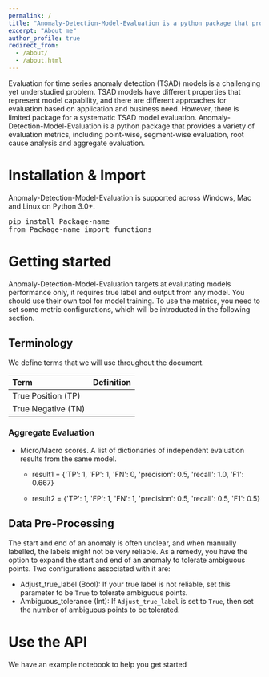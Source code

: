 ```yaml
---
permalink: /
title: "Anomaly-Detection-Model-Evaluation is a python package that provides a variaty of metrics to evaluate anomaly detection models."
excerpt: "About me"
author_profile: true
redirect_from: 
  - /about/
  - /about.html
---
```

Evaluation for time series anomaly detection (TSAD) models is a challenging yet understudied problem. TSAD models have different properties that represent model capability, and there are different approaches for evaluation based on application and business need. However, there is limited package for a systematic TSAD model evaluation. Anomaly-Detection-Model-Evaluation is a python package that provides a variety of evaluation metrics, including point-wise, segment-wise evaluation, root cause analysis and aggregate evaluation. 

# Installation & Import

Anomaly-Detection-Model-Evaluation is supported across Windows, Mac and Linux on Python 3.0+.


<pre>
pip install Package-name
from Package-name import functions
</pre>

# Getting started

Anomaly-Detection-Model-Evaluation targets at evalutating models performance only, it requires true label and output from any model. You should use their own tool for model training. To use the metrics, you need to set some metric configurations, which will be introducted in the following section. 

## Terminology
We define terms that we will use throughout the document.

| Term | Definition |
|:--------|:-------:|
| True Position (TP)  |   |
| True Negative (TN)  |  |



### Aggregate Evaluation
* Micro/Macro scores. A list of dictionaries of independent evaluation results from the same model.

  * result1 = {'TP': 1, 'FP': 1, 'FN': 0,  'precision': 0.5, 'recall': 1.0, 'F1': 0.667}

  * result2 = {'TP': 1, 'FP': 1, 'FN': 1,  'precision': 0.5, 'recall': 0.5, 'F1': 0.5}


## Data Pre-Processing 
The start and end of an anomaly is often unclear, and when manually labelled, the labels might not
be very reliable. As a remedy, you have the option to expand the start and end of an anomaly to tolerate ambiguous points.
Two configurations associated with it are:


* Adjust_true_label (Bool): If your true label is not reliable, set this parameter to be `True` to tolerate ambiguous points.
* Ambiguous_tolerance (Int): If `Adjust_true_label` is set to `True`, then set the number of ambiguous points to be tolerated.



# Use the API
We have an example notebook to help you get started




